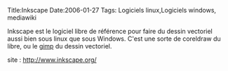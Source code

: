 Title:Inkscape
Date:2006-01-27
Tags: Logiciels linux,Logiciels windows,  mediawiki

Inkscape est le logiciel libre de référence pour faire du dessin
vectoriel aussi bien sous linux que sous Windows. C'est une sorte de
coreldraw du libre, ou le [gimp](the-gimp.hml "wikilink") du dessin
vectoriel.

site : <http://www.inkscape.org/>

